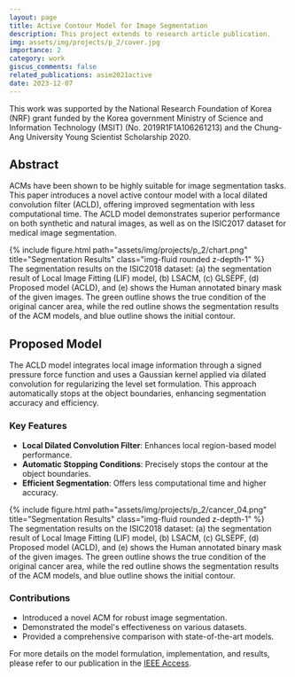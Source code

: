 ```yaml
---
layout: page
title: Active Contour Model for Image Segmentation
description: This project extends to research article publication.
img: assets/img/projects/p_2/cover.jpg
importance: 2
category: work
giscus_comments: false
related_publications: asim2021active
date: 2023-12-07
---
```


This work was supported by the National Research Foundation of Korea (NRF) grant funded by the Korea government Ministry of Science and Information Technology (MSIT) (No. 2019R1F1A106261213) and the Chung-Ang University Young Scientist Scholarship 2020.

## Abstract

ACMs have been shown to be highly suitable for image segmentation tasks. This paper introduces a novel active contour model with a local dilated convolution filter (ACLD), offering improved segmentation with less computational time. The ACLD model demonstrates superior performance on both synthetic and natural images, as well as on the ISIC2017 dataset for medical image segmentation.


<div class="row">
    <div class="col-sm mt-3 mt-md-0">
        {% include figure.html path="assets/img/projects/p_2/chart.png" title="Segmentation Results" class="img-fluid rounded z-depth-1" %}
    </div>
</div>
<div class="caption">
    The segmentation results on the ISIC2018 dataset: (a) the segmentation result of Local Image Fitting (LIF) model, (b) LSACM, (c) GLSEPF,  (d) Proposed model (ACLD), and (e) shows the Human annotated binary mask of the given images.
The green outline shows the true condition of the original cancer area, while the red outline shows the segmentation results of the ACM models, and blue outline shows the initial contour.
</div>

## Proposed Model

The ACLD model integrates local image information through a signed pressure force function and uses a Gaussian kernel applied via dilated convolution for regularizing the level set formulation. This approach automatically stops at the object boundaries, enhancing segmentation accuracy and efficiency.

### Key Features

- **Local Dilated Convolution Filter**: Enhances local region-based model performance.
- **Automatic Stopping Conditions**: Precisely stops the contour at the object boundaries.
- **Efficient Segmentation**: Offers less computational time and higher accuracy.

<div class="row">
    <div class="col-sm mt-3 mt-md-0">
        {% include figure.html path="assets/img/projects/p_2/cancer_04.png" title="Segmentation Results" class="img-fluid rounded z-depth-1" %}
    </div>
</div>
<div class="caption">
    The segmentation results on the ISIC2018 dataset: (a) the segmentation result of Local Image Fitting (LIF) model, (b) LSACM, (c) GLSEPF,  (d) Proposed model (ACLD), and (e) shows the Human annotated binary mask of the given images.
The green outline shows the true condition of the original cancer area, while the red outline shows the segmentation results of the ACM models, and blue outline shows the initial contour.
</div>


### Contributions

- Introduced a novel ACM for robust image segmentation.
- Demonstrated the model's effectiveness on various datasets.
- Provided a comprehensive comparison with state-of-the-art models.

For more details on the model formulation, implementation, and results, please refer to our publication in the [IEEE Access](https://ieeexplore.ieee.org/document/9656758).

